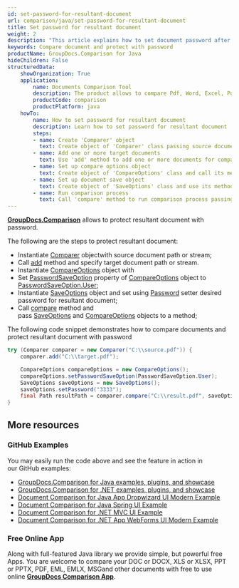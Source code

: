 ```yaml
---
id: set-password-for-resultant-document
url: comparison/java/set-password-for-resultant-document
title: Set password for resultant document
weight: 2
description: "This article explains how to set document password after files comparison within your Java applications using GroupDocs.Comparison for Java."
keywords: Compare document and protect with password
productName: GroupDocs.Comparison for Java
hideChildren: False
structuredData:
    showOrganization: True
    application:
        name: Documents Comparison Tool
        description: The product allows to compare Pdf, Word, Excel, PowerPoint, AutoCad, Image, Code and much more file formats. Comparison API also supports accepting or rejecting changes, extracting document information and generating comparison report
        productCode: comparison
        productPlatform: java
    howTo:
        name: How to set password for resultant document
        description: Learn how to set password for resultant document
        steps:
        - name: Create 'Comparer' object
          text: Create object of 'Comparer' class passing source document as a constructor argument
        - name: Add one or more target documents
          text: Use 'add' method to add one or more documents for comparing
        - name: Set up compare options object
          text: Create object of 'CompareOptions' class and call its method 'setPasswordSaveOption(PasswordSaveOption.User)' to enable appropriate settings
        - name: Set up document save object
          text: Create object of 'SaveOptions' class and use its method 'setPassword()' to pass password of the result document
        - name: Run comparison process
          text: Call 'compare' method to run comparison process passing compare options as a second argument and save options as a third argument
---
```

**[GroupDocs.Comparison](https://products.groupdocs.com/comparison/java)** allows to protect resultant document with password.

The following are the steps to protect resultant document:
*   Instantiate [Comparer](https://apireference.groupdocs.com/comparison/java/com.groupdocs.comparison/Comparer) objectwith source document path or stream;    
*   Call [add](https://apireference.groupdocs.com/comparison/java/com.groupdocs.comparison/Comparer#add(java.lang.String)) method and specify target document path or stream.    
*   Instantiate [CompareOptions](https://apireference.groupdocs.com/comparison/java/com.groupdocs.comparison.options/CompareOptions) object with 
*   Set [PasswordSaveOption](https://apireference.groupdocs.com/comparison/java/com.groupdocs.comparison.options/CompareOptions#setPasswordSaveOption(int)) property of [CompareOptions](https://apireference.groupdocs.com/comparison/java/com.groupdocs.comparison.options/CompareOptions) object to [PasswordSaveOption.User](https://apireference.groupdocs.com/comparison/java/com.groupdocs.comparison.options.enums/PasswordSaveOption#User);    
*   Instantiate [SaveOptions](https://apireference.groupdocs.com/comparison/java/com.groupdocs.comparison.options.save/SaveOptions) object and set using [Password](https://apireference.groupdocs.com/comparison/java/com.groupdocs.comparison.options.save/SaveOptions#setPassword(java.lang.String)) setter desired password for resultant document;    
*   Call [compare](https://apireference.groupdocs.com/comparison/java/com.groupdocs.comparison/Comparer#compare(java.lang.String,%20com.groupdocs.comparison.options.save.SaveOptions,%20com.groupdocs.comparison.options.CompareOptions)) method and pass [SaveOptions](https://apireference.groupdocs.com/comparison/java/com.groupdocs.comparison.options.save/SaveOptions) and [CompareOptions](https://apireference.groupdocs.com/comparison/java/com.groupdocs.comparison.options/CompareOptions) objects to a method;
    

The following code snippet demonstrates how to compare documents and protect resultant document with password

```java
try (Comparer comparer = new Comparer("C:\\source.pdf")) {
    comparer.add("C:\\target.pdf");

    CompareOptions compareOptions = new CompareOptions();
    compareOptions.setPasswordSaveOption(PasswordSaveOption.User);
    SaveOptions saveOptions = new SaveOptions();
    saveOptions.setPassword("3333");
    final Path resultPath = comparer.compare("C:\\result.pdf", saveOptions, compareOptions);
}
```

## More resources

### GitHub Examples
You may easily run the code above and see the feature in action in our GitHub examples:

*   [GroupDocs.Comparison for Java examples, plugins, and showcase](https://github.com/groupdocs-comparison/GroupDocs.Comparison-for-Java)
*   [GroupDocs.Comparison for .NET examples, plugins, and showcase](https://github.com/groupdocs-comparison/GroupDocs.Comparison-for-.NET)
*   [Document Comparison for Java App Dropwizard UI Modern Example](https://github.com/groupdocs-comparison/GroupDocs.Comparison-for-Java-Dropwizard)    
*   [Document Comparison for Java Spring UI Example](https://github.com/groupdocs-comparison/GroupDocs.Comparison-for-Java-Spring)    
*   [Document Comparison for .NET MVC UI Example](https://github.com/groupdocs-comparison/GroupDocs.Comparison-for-.NET-MVC)    
*   [Document Comparison for .NET App WebForms UI Modern Example](https://github.com/groupdocs-comparison/GroupDocs.Comparison-for-.NET-WebForms)
    

### Free Online App
Along with full-featured Java library we provide simple, but powerful free Apps.
You are welcome to compare your DOC or DOCX, XLS or XLSX, PPT or PPTX, PDF, EML, EMLX, MSGand other documents with free to use online **[GroupDocs Comparison App](https://products.groupdocs.app/comparison)**.
